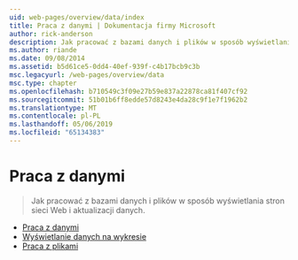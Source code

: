 ```yaml
---
uid: web-pages/overview/data/index
title: Praca z danymi | Dokumentacja firmy Microsoft
author: rick-anderson
description: Jak pracować z bazami danych i plików w sposób wyświetlania stron sieci Web i aktualizacji danych.
ms.author: riande
ms.date: 09/08/2014
ms.assetid: b5d61ce5-0dd4-40ef-939f-c4b17bcb9c3b
msc.legacyurl: /web-pages/overview/data
msc.type: chapter
ms.openlocfilehash: b710549c3f09e27b59e837a22878ca81f407cf92
ms.sourcegitcommit: 51b01b6ff8edde57d8243e4da28c9f1e7f1962b2
ms.translationtype: MT
ms.contentlocale: pl-PL
ms.lasthandoff: 05/06/2019
ms.locfileid: "65134383"
---
```

# <a name="working-with-data"></a>Praca z danymi

> Jak pracować z bazami danych i plików w sposób wyświetlania stron sieci Web i aktualizacji danych.

- [Praca z danymi](5-working-with-data.md)
- [Wyświetlanie danych na wykresie](7-displaying-data-in-a-chart.md)
- [Praca z plikami](working-with-files.md)
